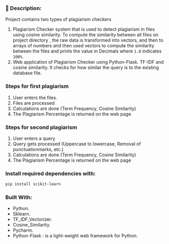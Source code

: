 ### 📜 Description:

Project contains two types of plagiarism checkers

1) Plagiarism Checker system that is used to detect plagiarism in files using cosine similarity. To compute the
   similarity between all files on project directory , the raw data is transformed into vectors, and then to arrays of
   numbers and then used vectors to compute the similarity between the files and prints the value in Decimals
   where `1.0` indicates `100%`.
2) Web application of Plagiarism Checker using Python-Flask. TF-IDF and cosine similarity. It checks for how similar the
   query is to the existing database file.

### Steps for first plagiarism
1. User enters the files.
2. Files are processed
3. Calculations are done (Term Frequency, Cosine Similarity)
4. The Plagiarism Percentage is returned on the web page

### Steps for second plagiarism
1. User enters a query
2. Query gets processed (Uppercase to lowercase, Removal of punctuationmarks, etc.)
3. Calculations are done (Term Frequency, Cosine Similarity)
4. The Plagiarism Percentage is returned on the web page

### Install required dependencies with:

```bash
pip install scikit-learn
```

### Built With:

- Python.
- Sklearn.
- TF_IDF_Vectorizer.
- Cosine_Similarity.
- Pycharm.
- Python-Flask : is a light-weight web framework for Python.
